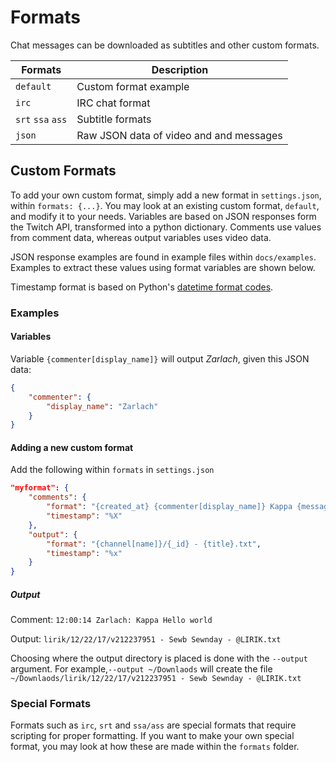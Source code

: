 # Formats

Chat messages can be downloaded as subtitles and other custom formats.

| Formats           | Description                             |
| ----------------- | --------------------------------------- |
| `default`         | Custom format example                   |
| `irc`             | IRC chat format                         |
| `srt` `ssa` `ass` | Subtitle formats                        |
| `json`            | Raw JSON data of video and and messages |

## Custom Formats

To add your own custom format, simply add a new format in `settings.json`, within `formats: {...}`. You may look at an existing custom format, `default`, and modify it to your needs. Variables are based on JSON responses form the Twitch API, transformed into a python dictionary. Comments use values from comment data, whereas output variables uses video data.

JSON response examples are found in example files within `docs/examples`. Examples to extract these values using format variables are shown below.

Timestamp format is based on Python's [datetime format codes](https://docs.python.org/3/library/datetime.html#strftime-and-strptime-behavior).

### Examples

#### Variables

Variable `{commenter[display_name]}` will output _Zarlach_, given this JSON data:

```JSON
{
    "commenter": {
        "display_name": "Zarlach"
    }
}
```

#### Adding a new custom format

Add the following within `formats` in `settings.json`

```JSON
"myformat": {
    "comments": {
        "format": "{created_at} {commenter[display_name]} Kappa {message[body]}",
        "timestamp": "%X"
    },
    "output": {
        "format": "{channel[name]}/{_id} - {title}.txt",
        "timestamp": "%x"
    }
}
```

##### Output

Comment: `12:00:14 Zarlach: Kappa Hello world`

Output: `lirik/12/22/17/v212237951 - Sewb Sewnday - @LIRIK.txt`

Choosing where the output directory is placed is done with the `--output` argument. For example,`--output ~/Downlaods` will create the file `~/Downlaods/lirik/12/22/17/v212237951 - Sewb Sewnday - @LIRIK.txt`

### Special Formats

Formats such as `irc`, `srt` and `ssa/ass` are special formats that require scripting for proper formatting. If you want to make your own special format, you may look at how these are made within the `formats` folder.
